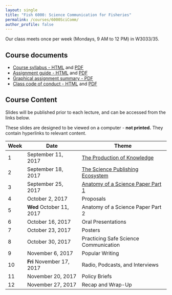 ```yaml
---
layout: single
title: "Fish 6000: Science Communication for Fisheries"
permalink: /courses/6000SciComm/
author_profile: false
---
```


Our class meets once per week (Mondays, 9 AM to 12 PM) in W3033/35.

## Course documents 

- [Course syllabus - HTML](/courses/6000SciComm/6000Syllabus/) and [PDF](/assets/images/FISH_6000_Syllabus.pdf)
- [Assignment guide - HTML](/courses/6000SciComm/FISH6000Assignmentguide/) and [PDF](/assets/images/FISH_6000_Assignment_guide.pdf)
- [Graphical assignment summary - PDF](/assets/images/GraphicalSummary.pdf)
- [Class code of conduct - HTML](/courses/coursesCodeofConduct/) and [PDF](/assets/images/FISHCodeofConduct.pdf)

## Course Content

Slides will be published prior to each lecture, and can be accessed from the links below.

These slides are designed to be viewed on a computer - **not printed.** They contain hyperlinks to relevant content.

| **Week**  | **Date** | **Theme**  |
|-----------|------------|-------------|
| 1         | September 11, 2017 | [The Production of Knowledge](/courses/6000SciComm/FISH6000Week1/) |
|2| September 18, 2017 | [The Science Publishing Ecosystem](/courses/6000SciComm/6000Week2/) |
|3| September 25, 2017 | [Anatomy of a Science Paper Part 1](/courses/6000SciComm/6000Week3/) | 
|4| October 2, 2017| Proposals |
|5| **Wed** October 11, 2017| Anatomy of a Science Paper Part 2|
|6| October 16, 2017 | Oral Presentations |
|7| October 23, 2017 | Posters |
|8| October 30, 2017 | Practicing Safe Science Communication |
|9| November 6, 2017 | Popular Writing |
|10| **Fri** November 17, 2017 | Radio, Podcasts, and Interviews |
|11| November 20, 2017 | Policy Briefs |
|12| November 27, 2017 | Recap and Wrap-Up |

